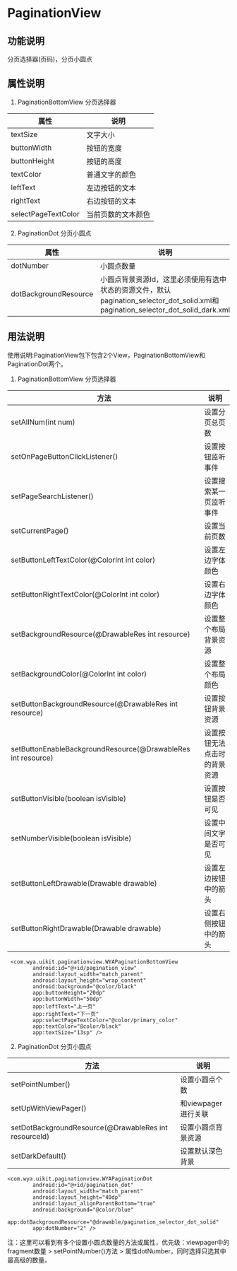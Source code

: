 # PaginationView

## 功能说明
分页选择器(页码)，分页小圆点

## 属性说明
1. PaginationBottomView 分页选择器

属性|说明
----|---
textSize|文字大小
buttonWidth|按钮的宽度
buttonHeight|按钮的高度
textColor|普通文字的颜色
leftText|左边按钮的文本
rightText|右边按钮的文本
selectPageTextColor|当前页数的文本颜色

2. PaginationDot 分页小圆点

属性|说明
----|---
dotNumber|小圆点数量
dotBackgroundResource|小圆点背景资源Id，这里必须使用有选中状态的资源文件，默认pagination_selector_dot_solid.xml和pagination_selector_dot_solid_dark.xml


## 用法说明
使用说明:PaginationView包下包含2个View，PaginationBottomView和PaginationDot两个。
1. PaginationBottomView 分页选择器

方法|说明
---|---
setAllNum(int num)|设置分页总页数
setOnPageButtonClickListener()|设置按钮监听事件
setPageSearchListener()|设置搜索某一页监听事件
setCurrentPage()|设置当前页数
setButtonLeftTextColor(@ColorInt int color)|设置左边字体颜色
setButtonRightTextColor(@ColorInt int color)|设置右边字体颜色
setBackgroundResource(@DrawableRes int resource)|设置整个布局背景资源
setBackgroundColor(@ColorInt int color)|设置整个布局颜色
setButtonBackgroundResource(@DrawableRes int resource)|设置按钮背景资源
setButtonEnableBackgroundResource(@DrawableRes int resource)|设置按钮无法点击时的背景资源
setButtonVisible(boolean isVisible)|设置按钮是否可见
setNumberVisible(boolean isVisible)|设置中间文字是否可见
setButtonLeftDrawable(Drawable drawable)|设置左边按钮中的箭头
setButtonRightDrawable(Drawable drawable)|设置右侧按钮中的箭头

````
 <com.wya.uikit.paginationview.WYAPaginationBottomView
        android:id="@+id/pagination_view"
        android:layout_width="match_parent"
        android:layout_height="wrap_content"
        android:background="@color/black"
        app:buttonHeight="20dp"
        app:buttonWidth="50dp"
        app:leftText="上一页"
        app:rightText="下一页"
        app:selectPageTextColor="@color/primary_color"
        app:textColor="@color/black"
        app:textSize="13sp" />
````
2. PaginationDot 分页小圆点

方法|说明
---|---
setPointNumber()|设置小圆点个数
setUpWithViewPager()|和viewpager进行关联
setDotBackgroundResource(@DrawableRes int resourceId)|设置小圆点背景资源
setDarkDefault()|设置默认深色背景

````
<com.wya.uikit.paginationview.WYAPaginationDot
        android:id="@+id/pagination_dot"
        android:layout_width="match_parent"
        android:layout_height="40dp"
        android:layout_alignParentBottom="true"
        android:background="@color/blue"
        app:dotBackgroundResource="@drawable/pagination_selector_dot_solid"
        app:dotNumber="2" />
````


注：这里可以看到有多个设置小圆点数量的方法或属性，优先级：viewpager中的fragment数量 > setPointNumber()方法 > 属性dotNumber，同时选择只选其中最高级的数量。
